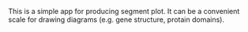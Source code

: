This is a simple app for producing segment plot. It can be a convenient scale for drawing diagrams (e.g. gene structure, protain domains).
